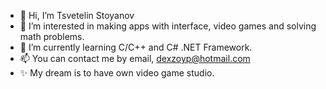 - 👋 Hi, I’m Tsvetelin Stoyanov
- 👀 I’m interested in making apps with interface, video games and solving math problems.
- 🌱 I’m currently learning C/C++ and C# .NET Framework.
- 📫 You can contact me by email, dexzoyp@hotmail.com
- ✨ My dream is to have own video game studio.

<!---
dexzoyp/dexzoyp is a ✨ special ✨ repository because its `README.md` (this file) appears on your GitHub profile.
You can click the Preview link to take a look at your changes.
--->
